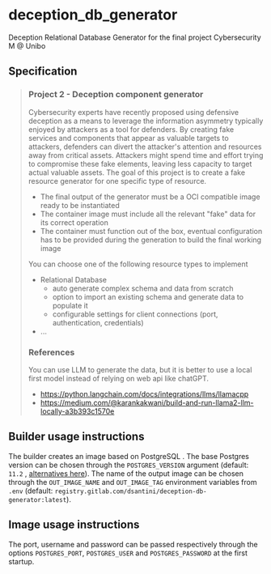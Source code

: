 # deception_db_generator
Deception Relational Database Generator for the final project Cybersecurity M @ Unibo

## Specification

> ### Project 2 - Deception component generator
> 
> Cybersecurity experts have recently proposed using defensive deception as a means to leverage the information asymmetry typically enjoyed by attackers as a tool for defenders. By creating fake services and components that appear as valuable targets to attackers, defenders can divert the attacker's attention and resources away from critical assets. Attackers might spend time and effort trying to compromise these fake elements, leaving less capacity to target actual valuable assets. The goal of this project is to create a fake resource generator for one specific type of resource.
>
> - The final output of the generator must be a OCI compatible image ready to be instantiated
> - The container image must include all the relevant "fake" data for its correct operation
> - The container must function out of the box, eventual configuration has to be provided during the generation to build the final working image
>
> You can choose one of the following resource types to implement
> 
> - Relational Database
>     - auto generate complex schema and data from scratch
>     - option to import an existing schema and generate data to populate it
>     - configurable settings for client connections (port, authentication, credentials)
> - ...
>
> ### References
>
> You can use LLM to generate the data, but it is better to use a local first model instead of relying on web api like chatGPT.
> 
> - https://python.langchain.com/docs/integrations/llms/llamacpp
> - https://medium.com/@karankakwani/build-and-run-llama2-llm-locally-a3b393c1570e


## Builder usage instructions

The builder creates an image based on PostgreSQL .
The base Postgres version can be chosen through the `POSTGRES_VERSION` argument (default: `11.2` , [alternatives here](https://hub.docker.com/_/postgres/)).
The name of the output image can be chosen through the `OUT_IMAGE_NAME` and `OUT_IMAGE_TAG` environment variables from `.env` (default: `registry.gitlab.com/dsantini/deception-db-generator:latest`).

## Image usage instructions

The port, username and password can be passed respectively through the options `POSTGRES_PORT`, `POSTGRES_USER` and `POSTGRES_PASSWORD` at the first startup.
